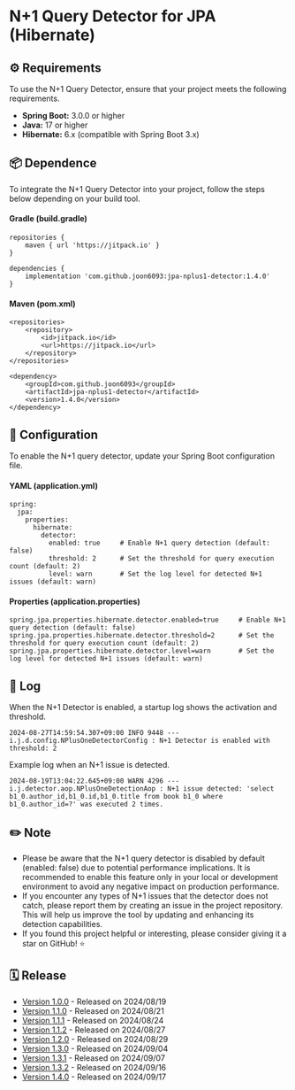 # N+1 Query Detector for JPA (Hibernate)

## ⚙️ Requirements
To use the N+1 Query Detector, ensure that your project meets the following requirements.

- **Spring Boot:** 3.0.0 or higher
- **Java:** 17 or higher
- **Hibernate:** 6.x (compatible with Spring Boot 3.x)

## 📦 Dependence
To integrate the N+1 Query Detector into your project, follow the steps below depending on your build tool.

#### Gradle (build.gradle)

```
repositories {
    maven { url 'https://jitpack.io' }
}

dependencies {  
    implementation 'com.github.joon6093:jpa-nplus1-detector:1.4.0'  
}
```

#### Maven (pom.xml)

```
<repositories>  
    <repository>  
        <id>jitpack.io</id>  
        <url>https://jitpack.io</url>  
    </repository>  
</repositories>

<dependency>  
    <groupId>com.github.joon6093</groupId>  
    <artifactId>jpa-nplus1-detector</artifactId>  
    <version>1.4.0</version>  
</dependency>
```

## 🔧 Configuration
To enable the N+1 query detector, update your Spring Boot configuration file.

#### YAML (application.yml)
```
spring:
  jpa:  
    properties:  
      hibernate:  
        detector:  
          enabled: true     # Enable N+1 query detection (default: false)  
          threshold: 2      # Set the threshold for query execution count (default: 2)
          level: warn       # Set the log level for detected N+1 issues (default: warn)
```

#### Properties (application.properties)
```
spring.jpa.properties.hibernate.detector.enabled=true     # Enable N+1 query detection (default: false)
spring.jpa.properties.hibernate.detector.threshold=2      # Set the threshold for query execution count (default: 2)
spring.jpa.properties.hibernate.detector.level=warn       # Set the log level for detected N+1 issues (default: warn)
```

## 📄 Log
When the N+1 Detector is enabled, a startup log shows the activation and threshold.
```
2024-08-27T14:59:54.307+09:00 INFO 9448 --- i.j.d.config.NPlusOneDetectorConfig : N+1 Detector is enabled with threshold: 2
```

Example log when an N+1 issue is detected.
```
2024-08-19T13:04:22.645+09:00 WARN 4296 --- i.j.detector.aop.NPlusOneDetectionAop : N+1 issue detected: 'select b1_0.author_id,b1_0.id,b1_0.title from book b1_0 where b1_0.author_id=?' was executed 2 times.
```

## ✏️ Note
- Please be aware that the N+1 query detector is disabled by default (enabled: false) due to potential performance implications. It is recommended to enable this feature only in your local or development environment to avoid any negative impact on production performance.
- If you encounter any types of N+1 issues that the detector does not catch, please report them by creating an issue in the project repository. This will help us improve the tool by updating and enhancing its detection capabilities.
- If you found this project helpful or interesting, please consider giving it a star on GitHub! ⭐

## 🗓️ Release
- [Version 1.0.0](https://github.com/joon6093/jpa-nplus1-detector/releases/tag/1.0.0) - Released on 2024/08/19
- [Version 1.1.0](https://github.com/joon6093/jpa-nplus1-detector/releases/tag/1.1.0) - Released on 2024/08/21
- [Version 1.1.1](https://github.com/joon6093/jpa-nplus1-detector/releases/tag/1.1.1) - Released on 2024/08/24
- [Version 1.1.2](https://github.com/joon6093/jpa-nplus1-detector/releases/tag/1.1.2) - Released on 2024/08/27
- [Version 1.2.0](https://github.com/joon6093/jpa-nplus1-detector/releases/tag/1.2.0) - Released on 2024/08/29
- [Version 1.3.0](https://github.com/joon6093/jpa-nplus1-detector/releases/tag/1.3.0) - Released on 2024/09/04
- [Version 1.3.1](https://github.com/joon6093/jpa-nplus1-detector/releases/tag/1.3.1) - Released on 2024/09/07
- [Version 1.3.2](https://github.com/joon6093/jpa-nplus1-detector/releases/tag/1.3.2) - Released on 2024/09/16
- [Version 1.4.0](https://github.com/joon6093/jpa-nplus1-detector/releases/tag/1.4.0) - Released on 2024/09/17
